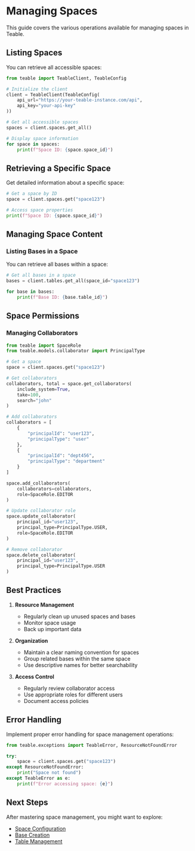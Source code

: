 # Managing Spaces

This guide covers the various operations available for managing spaces in Teable.

## Listing Spaces

You can retrieve all accessible spaces:

```python
from teable import TeableClient, TeableConfig

# Initialize the client
client = TeableClient(TeableConfig(
    api_url="https://your-teable-instance.com/api",
    api_key="your-api-key"
))

# Get all accessible spaces
spaces = client.spaces.get_all()

# Display space information
for space in spaces:
    print(f"Space ID: {space.space_id}")
```

## Retrieving a Specific Space

Get detailed information about a specific space:

```python
# Get a space by ID
space = client.spaces.get("space123")

# Access space properties
print(f"Space ID: {space.space_id}")
```

## Managing Space Content

### Listing Bases in a Space

You can retrieve all bases within a space:

```python
# Get all bases in a space
bases = client.tables.get_all(space_id="space123")

for base in bases:
    print(f"Base ID: {base.table_id}")
```

## Space Permissions

### Managing Collaborators

```python
from teable import SpaceRole
from teable.models.collaborator import PrincipalType

# Get a space
space = client.spaces.get("space123")

# Get collaborators
collaborators, total = space.get_collaborators(
    include_system=True,
    take=100,
    search="john"
)

# Add collaborators
collaborators = [
    {
        "principalId": "user123",
        "principalType": "user"
    },
    {
        "principalId": "dept456",
        "principalType": "department"
    }
]

space.add_collaborators(
    collaborators=collaborators,
    role=SpaceRole.EDITOR
)

# Update collaborator role
space.update_collaborator(
    principal_id="user123",
    principal_type=PrincipalType.USER,
    role=SpaceRole.EDITOR
)

# Remove collaborator
space.delete_collaborator(
    principal_id="user123",
    principal_type=PrincipalType.USER
)
```

## Best Practices

1. **Resource Management**
   - Regularly clean up unused spaces and bases
   - Monitor space usage
   - Back up important data

2. **Organization**
   - Maintain a clear naming convention for spaces
   - Group related bases within the same space
   - Use descriptive names for better searchability

3. **Access Control**
   - Regularly review collaborator access
   - Use appropriate roles for different users
   - Document access policies

## Error Handling

Implement proper error handling for space management operations:

```python
from teable.exceptions import TeableError, ResourceNotFoundError

try:
    space = client.spaces.get("space123")
except ResourceNotFoundError:
    print("Space not found")
except TeableError as e:
    print(f"Error accessing space: {e}")
```

## Next Steps

After mastering space management, you might want to explore:

- [Space Configuration](configuration.md)
- [Base Creation](../bases/creation.md)
- [Table Management](../tables/management.md)
